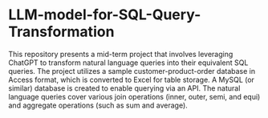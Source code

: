 # LLM-model-for-SQL-Query-Transformation

This repository presents a mid-term project that involves leveraging ChatGPT to transform natural language queries into their equivalent SQL queries. The project utilizes a sample customer-product-order database in Access format, which is converted to Excel for table storage. A MySQL (or similar) database is created to enable querying via an API. The natural language queries cover various join operations (inner, outer, semi, and equi) and aggregate operations (such as sum and average).
